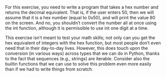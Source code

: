 For this exercise, you need to write a program that takes a hex number and returns the decimal equivalent. That is, if the user enters 50, then we will assume that it is a hex number (equal to 0x50), and will print the value 80 on the screen. And no, you shouldn’t convert the number all at once using the int function, although it is permissible to use int one digit at a time.

This exercise isn’t meant to test your math skills; not only can you get the hex equivalent of integers with the hex function, but most people don’t even need that in their day-to-day lives. However, this does touch upon the conversion (in various ways) across types that we can do in Python, thanks to the fact that sequences (e.g., strings) are iterable. Consider also the builtin functions that we can use to solve this problem even more easily than if we had to write things from scratch.
